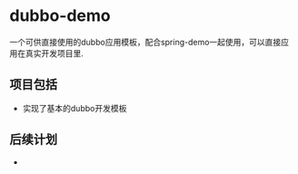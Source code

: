 # dubbo-demo
一个可供直接使用的dubbo应用模板，配合spring-demo一起使用，可以直接应用在真实开发项目里.
## 项目包括
-  实现了基本的dubbo开发模板
## 后续计划
-  
